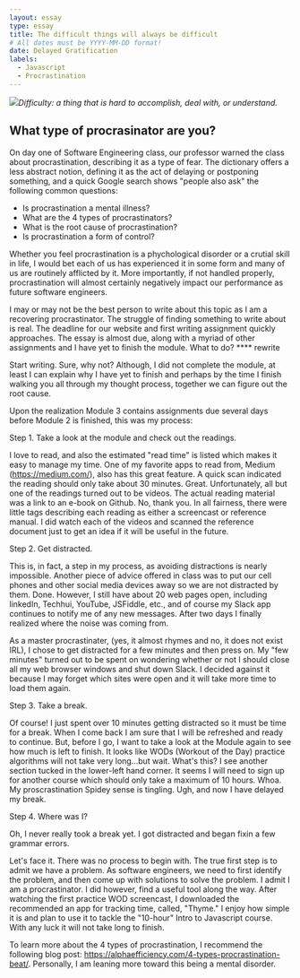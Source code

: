 ```yaml
---
layout: essay
type: essay
title: The difficult things will always be difficult
# All dates must be YYYY-MM-DD format!
date: Delayed Gratification
labels:
  - Javascript
  - Procrastination
---
```


<img class="ui tiny right spaced image" src="../images/degree_difficulty.jpg">*Difficulty: a thing that is hard to accomplish, deal with, or understand.*

## What type of procrasinator are you? 

On day one of Software Engineering class, our professor warned the class about procrastination, describing it as a type of fear. The dictionary offers a less abstract notion, defining it as the act of delaying or postponing something, and a quick Google search shows "people also ask" the following common questions: 

  - Is procrastination a mental illness?
  - What are the 4 types of procrastinators?
  - What is the root cause of procrastination?
  - Is procrastination a form of control? 

Whether you feel procrastination is a phychological disorder or a crutial skill in life, I would bet each of us has experienced it in some form and many of us are routinely afflicted by it. More importantly, if not handled properly, procrastination will almost certainly negatively impact our performance as future software engineers. 

I may or may not be the best person to write about this topic as I am a recovering procrastinator. The struggle of finding something to write about is real. The deadline for our website and first writing assignment quickly approaches. The essay is almost due, along with a myriad of other assignments and I have yet to finish the module. What to do? **** rewrite

Start writing. Sure, why not? Although, I did not complete the module, at least I can explain why I have yet to finish and perhaps by the time I finish walking you all through my thought process, together we can figure out the root cause. 

Upon the realization Module 3 contains assignments due several days before Module 2 is finished, this was my process: 

Step 1. Take a look at the module and check out the readings. 

I love to read, and also the estimated "read time" is listed which makes it easy to manage my time. One of my favorite apps to read from, Medium (https://medium.com/), also has this great feature. A quick scan indicated the reading should only take about 30 minutes. Great. Unfortunately, all but one of the readings turned out to be videos. The actual reading material was a link to an e-book on Github. No, thank you. In all fairness, there were little tags describing each reading as either a screencast or reference manual. I did watch each of the videos and scanned the reference document just to get an idea if it will be useful in the future.

Step 2. Get distracted.

This is, in fact, a step in my process, as avoiding distractions is nearly impossible. Another piece of advice offered in class was to put our cell phones and other social media devices away so we are not distracted by them. Done. However, I still have about 20 web pages open, including linkedIn, Techhui, YouTube, JSFiddle, etc., and of course my Slack app continues to notify me of any new messages. After two days I finally realized where the noise was coming from. 

As a master procrastinater, (yes, it almost rhymes and no, it does not exist IRL), I chose to get distracted for a few minutes and then press on. My "few minutes" turned out to be spent on wondering whether or not I should close all my web browser windows and shut down Slack. I decided against it because I may forget which sites were open and it will take more time to load them again.

Step 3. Take a break. 

Of course! I just spent over 10 minutes getting distracted so it must be time for a break. When I come back I am sure that I will be refreshed and ready to continue. But, before I go, I want to take a look at the Module again to see how much is left to finish. It looks like WODs (Workout of the Day) practice algorithms will not take very long...but wait. What's this? I see another section tucked in the lower-left hand corner. It seems I will need to sign up for another course which should only take a maximum of 10 hours. Whoa. My proscrastination Spidey sense is tingling. Ugh, and now I have delayed my break.

Step 4. Where was I? 

Oh, I never really took a break yet. I got distracted and began fixin a few grammar errors. 

Let's face it. There was no process to begin with. The true first step is to admit we have a problem. As software engineers, we need to first identify the problem, and then come up with solutions to solve the problem. I admit I am a procrastinator. I did however, find a useful tool along the way. After watching the first practice WOD screencast, I downloaded the recommended an app for tracking time, called, "Thyme." I enjoy how simple it is and plan to use it to tackle the "10-hour" Intro to Javascript course. With any luck it will not take long to finish. 

To learn more about the 4 types of procrastination, I recommend the following blog post: https://alphaefficiency.com/4-types-procrastination-beat/. Personally, I am leaning more toward this being a mental disorder. 
